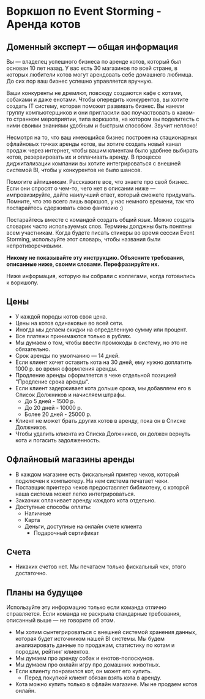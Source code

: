 # Воркшоп по Event Storming - Аренда котов

## Доменный эксперт — общая информация

Вы — владелец успешного бизнеса по аренде котов, который был основан 10 лет назад. У вас есть 30 магазинов по всей стране, в которых любители котов могут арендовать себе домашнего любимца. До сих пор ваш бизнес успешно управляется вручную.

Ваши конкуренты не дремлют, повсюду создаются кафе с котами, собаками и даже енотами. Чтобы опередить конкурентов, вы хотите создать IT систему, которая поможет развивать бизнес. Вы наняли группу компьютерщиков и они пригласили вас поучаствовать в каком-то странном мероприятии, типа воркшопа, на котором вы поделитесть с ними своими знаниями удобным и быстрым способом. Звучит неплохо!

Несмотря на то, что ваш имеющийся бизнес построен на стационарных офлайновых точках аренды котов, вы хотите создать новый канал продаж через интернет, чтобы вашим клиентам было удобнее выбирать котов, резервировать их и оплачивать аренду. В процессе диджитализации компании вы хотите интегрироваться с внешней системой BI, чтобы у конкурентов не было шансов.
 
Помогите айтишникам. Расскажите все, что знаете про свой бизнес. Если они спросят о чем-то, чего нет в описании ниже — импровизируйте, дайте наилучший ответ, который сможете придумать. Помните, что это всего лишь воркшоп, у нас немного времени, так что постарайтесь сдерживать свою фантазию :)

Постарайтесь вместе с командой создать общий язык. Можно создать словарик часто используемых слов. Термины долджны быть понятны всем участникам. Когда будете писать стикеры во время сессии Event Storming, используйте этот словарь, чтобы названия были непротиворечивыми.

__Никому не показывайте эту инструкцию. Объясните требования, описанные ниже, своими словами. Перефразируйте их.__

Ниже информация, которую вы собрали с коллегами, когда готовились к воркшопу.

## Цены

* У каждой породы котов своя цена.
* Цены на котов одинаковые во всей сети.
* Иногда мы делаем скидки на определенную сумму или процент.
* Все платежи принимаются только в рублях.
* Мы думаем о том, чтобы ввести промокоды в систему, но это не обязательно.
* Срок аренды по умолчанию — 14 дней.
* Если клиент хочет оставить кота на 30 дней, ему нужно доплатить 1000 р. во время оформления аренды.
* Продление аренды оформляется в чеке отдельной позицией "Продление срока аренды".
* Если клиент задерживает кота дольше срока, мы добавляем его в Список Должников и начисляем штрафы.
  * До 5 дней - 1500 р.
  * До 20 дней - 10000 р.
  * Более 20 дней - 25000 р.
* Клиент не может брать других котов в аренду, пока он в Списке Должников. 
* Чтобы удалить клиента из Списка Должников, он должен вернуть кота и погасить задолженность.

## Офлайновый магазины аренды

* В каждом магазине есть фискальный принтер чеков, который подключен к компьютеру. На нем система печатает чеки.
* Поставщик принтера чеков предоставляет библиотеку, с которой наша система может легко интегрироваться.
* Заказчик оплачивает аренду каждого кота отдельно.
* Доступные способы оплаты:
  * Наличные
  * Карта
  * Деньги, доступные на онлайн счете клиента
	* Подарочный сертификат

## Счета

* Никаких счетов нет. Мы печатаем только фискальный чек, этого достаточно.

## Планы на будущее

Используйте эту информацию только если команда отлично справляется. Если команда не раскрыла стандарные требования, описанный выше — не говорите об этом.

* Мы хотим сынтегрироваться с внешней системой хранения данных, которая будет источником нашей BI системы. Мы будем анализировать данные по продажам, статистику по котам и породам, рейтинг клиентов.
* Мы думаем про аренду собак и енотов-полоскунов.
* Мы думаем про онлайн игру про домашних животных.
* Если клиенту понравился кот, он может его купить.
  * Перед покупкой клиент обязан взять кота в аренду.
* Кота можно купить только в офлайн магазине. Мы не продаем котов онлайн.